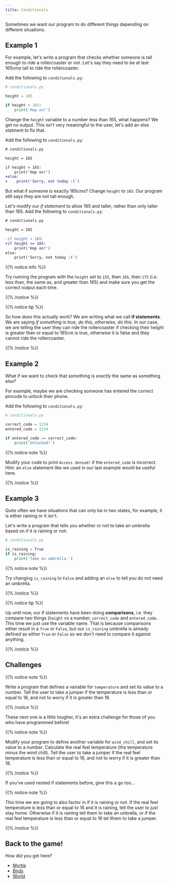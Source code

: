 ```yaml
---
title: Conditionals
---
```


Sometimes we want our program to do different things depending on different situations.

## Example 1

For example, let's write a program that checks whether someone is tall enough to ride a rollercoaster or not.
Let's say they need to be at lest 165cms tall to ride the rollercoaster.

Add the following to `conditionals.py`:

```python
# conditionals.py

height = 185

if height > 165:
    print('Hop on!')
```

Change the `height` variable to a number less than 165, what happens?
We get no output.
This isn't very meaningful to the user, let's add an else statment to fix that.

Add the following to `conditionals.py`:

```diff
# conditionals.py

height = 185

if height > 165:
    print('Hop on!')
+else:
+    print('Sorry, not today :(')
```

But what if someone is exactly 165cms? Change `height` to `165`.
Our program still says they are not tall enough.

Let's modify our _if statement_ to allow 165 and taller, rather than only taller than 165.
Add the following to `conditionals.py`:

```diff
# conditionals.py

height = 185

-if height > 165:
+if height >= 165:
    print('Hop on!')
else:
    print('Sorry, not today :(')
```

{{% notice info %}}

Try running the program with the `height` set to `155`, then `165`, then `175` (i.e. less than, the same as, and greater than 165) and make sure you get the correct output each time.

{{% /notice %}}

{{% notice tip %}}

So how does this actually work?
We are writing what we call **if statements**.
We are saying _if something is true, do this, otherwise, do this_.
In our case, we are telling the user they can ride the rollercoaster if checking their height is greater than or equal to 165cm is true, otherwise it is false and they cannot ride the rollercoaster.

{{% /notice %}}

## Example 2

What if we want to check that something is _exactly_ the same as something else?

For example, maybe we are checking someone has entered the correct pincode to unlock their phone.

Add the following to `conditionals.py`:

```python
# conditionals.py

correct_code = 1234
entered_code = 1234

if entered_code == correct_code:
    print('Unlocked!')
```

{{% notice note %}}

Modify your code to print `Access denied!` if the `entered_code` is incorrect.
Hint: an `else` statement like we used in our last example would be useful here.

{{% /notice %}}

## Example 3

Quite often we have situations that can only be in two states, for example, it is either raining or it isn't.

Let's write a program that tells you whether or not to take an umbrella based on if it is raining or not:

```python
# conditionals.py

is_raining = True
if is_raining:
    print('Take an umbrella.')

```

{{% notice note %}}

Try changing `is_raining` to `False` and adding an `else` to tell you do not need an umbrella.

{{% /notice %}}

{{% notice tip %}}

Up until now, our if statements have been doing **comparisons**, i.e. they compare two things (`height` vs a number, `correct_code` and `entered_code`.
This time we just use the variable name.
That is because comparisons either result in a `True` or `False`, but our `is_raining` umbrella is already defined as either `True` or `False` so we don't need to compare it against anything.

{{% /notice %}}

## Challenges

{{% notice note %}}

Write a program that defines a variable for `temperature` and set its value to a number.
Tell the user to take a jumper if the temperature is less than or equal to 18, and not to worry if it is greater than 18.

{{% /notice %}}

These next one is a little tougher, it's an extra challenge for those of you who have programmed before!

{{% notice note %}}

Modify your program to define another variable for `wind_chill`, and set its value to a number.
Calculate the real feel temperature (the temperature minus the wind chill).
Tell the user to take a jumper if the real feel temperature is less than or equal to 18, and not to worry if it is greater than 18.

{{% /notice %}}

If you've used nested if statements before, give this a go too...

{{% notice note %}}

This time we are going to also factor in if it is raining or not.
If the real feel temperature is less than or equal to 16 and it is raining, tell the user to just stay home.
Otherwise if it is raining tell them to take an unbrella, or if the real feel temperature is less than or equal to 16 tel lthem to take a jumper.

{{% /notice %}}

## Back to the game!

How did you get here?

-   [Myrtle](../../myrtle/8_where_can_i_go)
-   [Birds](../../birds/6_where_can_i_go)
-   [World](../../world/1_grid_coordinates)
